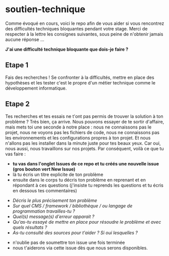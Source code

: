 # soutien-technique

Comme évoqué en cours, voici le repo afin de vous aider si vous rencontrez des difficultés techniques bloquantes pendant votre stage. Merci de respecter à la lettre les consignes suivantes, sous peine de n'obtenir jamais aucune réponse ...

**J'ai une difficulté technique bloquante que dois-je faire ?**

## Etape 1
Fais des recherches !
Se confronter à la difficultés, mettre en place des hypothèses et les tester c'est le propre d'un métier technique comme le développement informatique. 

## Etape 2 
Tes recherches et tes essais ne t'ont pas permis de trouver la solution à ton problème ? Très bien, ça arrive. Nous pouvons essayer de te sortir d'affaire, mais mets toi une seconde à notre place : nous ne connaissons pas le projet, nous ne voyons pas les fichiers de code, nous ne connaissons pas les environnements et les configurations propres à ton projet. Et nous n'allons pas les installer dans la minute juste pour tes beaux yeux. Car oui, nous aussi, nous travaillons sur nos projets. 
Par conséquent, voilà ce que tu vas faire : 

- **tu vas dans l'onglet Issues de ce repo et tu créés une nouvelle issue (gros bouton vert New Issue)**
- là tu écris un titre explicite de ton problème
- ensuite dans le corps tu décris ton problème en reprenant et en répondant à ces questions (j'insiste tu reprends les questions et tu écris en dessous tes commentaires)
 
 * *Décris le plus précisement ton problème*
 * *Sur quel CMS / framework / bibliothèque / ou langage de programmation travailles-tu ?* 
 * *Quel(s) message(s) d'erreur apparait ?*
 * *Qu'as-tu essayé de mettre en place pour résoudre le problème et avec quels résultats ?*
 * *As-tu consulté des sources pour t'aider ? Si oui lesquelles ?*

- n'oublie pas de soumettre ton issue une fois terminée
- nous t'aiderons via cette issue dès que nous serons disponibles. 
